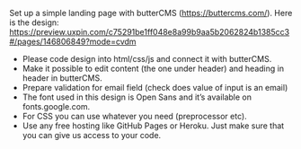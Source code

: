 Set up a simple landing page with butterCMS (https://buttercms.com/).
Here is the design: https://preview.uxpin.com/c75291be1ff048e8a99b9aa5b2062824b1385cc3#/pages/146806849?mode=cvdm

- Please code design into html/css/js and connect it with butterCMS.
- Make it possible to edit content (the one under header) and heading in header in butterCMS.
- Prepare validation for email field (check does value of input is an email)
- The font used in this design is Open Sans and it’s available on fonts.google.com.
- For CSS you can use whatever you need (preprocessor etc).
- Use any free hosting like GitHub Pages or Heroku. Just make sure that you can give us access to your code.